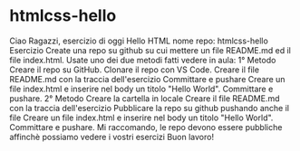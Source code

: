 # htmlcss-hello
Ciao Ragazzi,
esercizio di oggi Hello HTML
nome repo: htmlcss-hello
Esercizio
Create una repo su github su cui mettere un file README.md ed il file index.html. Usate uno dei due metodi fatti vedere in aula:
1° Metodo
Creare il repo su GitHub.
Clonare il repo con VS Code.
Creare il file README.md con la traccia dell'esercizio
Committare e pushare
Creare un file index.html e inserire nel body un titolo "Hello World".
Committare e pushare.
2° Metodo
Creare la cartella in locale
Creare il file README.md con la traccia dell'esercizio
Pubblicare la repo su github pushando anche il file
Creare un file index.html e inserire nel body un titolo "Hello World".
Committare e pushare.
Mi raccomando, le repo devono essere pubbliche affinchè possiamo vedere i vostri esercizi
Buon lavoro!